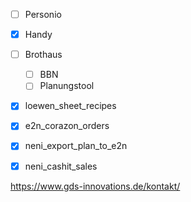 - [ ] Personio
- [x] Handy
- [ ] Brothaus
	- [ ] BBN
	- [ ] Planungstool
- [x] loewen_sheet_recipes
- [x] e2n_corazon_orders
- [x] neni_export_plan_to_e2n
- [x] neni_cashit_sales



https://www.gds-innovations.de/kontakt/